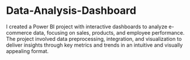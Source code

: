 # Data-Analysis-Dashboard
I created a Power BI project with interactive dashboards to analyze e-commerce data, focusing on sales, products, and employee performance. The project involved data preprocessing, integration, and visualization to deliver insights through key metrics and trends in an intuitive and visually appealing format.
